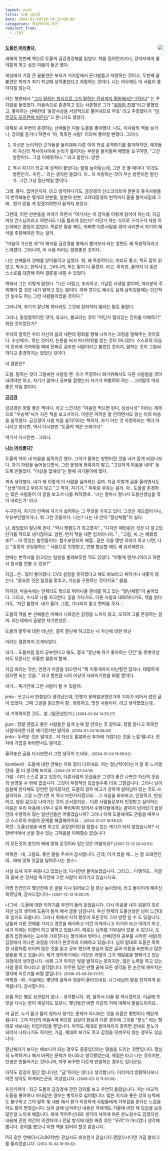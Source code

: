 ```yaml
---
layout: post
title: 도올 금강경
date: 2004-01-04T10:54:31+00:00
categories: 북컬렉터의-최근
redirect_from:
  - /293
---
```


<a href="http://www.aladdin.co.kr/catalog/book.asp?ISBN=898264007X" target="bb"><img src="http://www.aladdin.co.kr/Cover/898264007X_1.gif" align="right" >

</a><u><b>도올은 머리좋다.</b></u>

새해의 첫번째 책으로 도올의 금강경강해를 읽었다. 책을 집어던지거나, 강아지에게 물어뜯게 하고 싶은 마음이 들곤 했다.

세상에서 가장 큰 꼴불견은 부자가 거지앞에서 돈다발들고 자랑하는 것이고, 두번째 꼴불견은 학자가 자기 학교때 성적좋았다고 자랑하는 것이다. 나는 아무래도 이 사람이 좋아지질 않는다.

아는 형한테서 "<u>그가 말하는 방식으로 그가 말하는 진리까지 폄하해서는 안된다</u>" 는 꾸지람을 들었었다. 마음속으로 존경하고 있는 사촌형은 그가 "<u>굉장한 천재</u>"라고 말했었고, 좋아하는 선배한테 '동양사상을 서양적으로 풀어내므로 무효' 라고 주장했다가 "<u>아무것도 모르면써 떠든다</u>"고 혼나기도 했었다.

대체로 내 주변의 존경하는 선배들은 다들 도올을 좋아했다. 나도, 이사람의 책을 보거나, 강의를 듣거나 하면서 '아, 똑똑한 사람!' 이라며 좋아질 뻔했다. 그러나.

<ol>

<li>자신은 논리적인 근거들을 들이대며 다른 이의 학설 공격하기를 즐겨하지만, 제자들이 자신의 책사이사이에 논리가 틀어지는 부분을 들이밀며 해명을 요구하면, "그건 방편이다.. 그걸 이해못하나.." 라고 말한다. 방편..

</li>

<li>

역시 자기가 학교 때 성적이 좋았다는 말을 늘어놓는데, 그런 것 볼 때마다 '이것도 방편인가.. 미친...' 라는 생각만 들었다. 아.. 지 자랑하는 것이 무슨 방편이란 말인가. 그건 그냥 잘난체일 뿐이다.

</li>

</ol>

그래. 좋다. 집어던지자. 라고 생각하다가도, 금강경의 산스크리트어 원본과 중국사람들이 번역해놓은 몇개의 판본들, 일본의 판본, 고려대장경의 번역까지 줄줄 풀어내길래 그래.. 뭔가 얻을 게 있겠지하면서 끝까지 보았다.

그런데, 이런 판본들을 이야기 하면서 "여기서는 이 글자를 이렇게 읽어야 하는데, 지금까지 큰스님이라고 하면서도 다들 틀리게 읽는다" 라던가 하는 식으로 구석구석 자랑 하는데에는 끊임이 없었다. 똑같은 말을 해도, 어쩌면 다른사람을 깎아 내리면서 자기의 해석을 주장해야만 하는 걸까.

"마음이 가난한 자"의 해석을 금강경을 통해서 풀어보자 라는 장면도 꽤 독창적이라고 느껴졌다. 그러니까, 이 사람 머리는 엄청좋은 것이다.

나는 선배들의 견해를 받아들이고 싶었다. 뭐, 꽤 독창적이고, 머리도 좋고, 책도 많이 읽었고, 박사고, 한의사고, 그러니까, 하는 말이 다 옳겠지. 라고. 하지만, 끝까지 다 읽은 스스로를 대견해 하며 결론을 내릴 수 있었다.

책에서 그는 이렇게 말한다. "나는 더럽고, 초라하고, 가냘픈 서생일 뿐이며, 여러분이 주목해야 할 것은 내가 말하고 있는 썰이다. 아마 붓다도 예수도 실제 살아있을때는 인간적인 실수도 하는 그런 사람들이었을 것이다."

그러니까, 자기가 잘난체 하더라도 그것에 집착하지 말라는 말로 들렸다.

그러나, 동양철학이란 것이, 유교나, 불교라는 것이 "어딘가 멀리있는 진리를 이해하기" 위한 것이었던가?

우리의 철학은 우리 자신의 삶과 내면의 평화를 향해 나아가는 과정을 말해주는 것이었다. 수신제가.. 하는 것이지, 논문을 써서 박사학위를 받는 것이 아니었다. 스스로의 모습이 진리에 가까와질 때에 진짜로 공부한 사람이라고 불렀던 것이지, 말하는 것이 그럴싸하다고 존경하지는 않았던 것이다.

내 결론은?

도올. 말하는 것이 그럴싸한 사람일 뿐. 자기 주장하나 펴기위해서도 다른 사람들을 깎아내려야만 하고, 자기가 얼마나 공부를 잘했는지 자기가 떠벌려야 하는 .. 그야말로 머리좋은 자일 뿐이다.

<u><b>금강경</b></u>

금강경은 정말 좋은 책이다, 라고 느낀것은 "마음만 먹으면 된다, 심상사성" 이라는 제목으로 "우승택"씨가 지은 책을 보고서이다. 이분은 어려운 말 안하면서도 읽는 이의 마음을 움직였다. 금강경이 사람 마음 움직이라는 책이지, 자기 아는 것 자랑하라는 책이 아니라고 한다면, 역시 다시한번 "도올의 책은 쓰레기다".

여기서 다시한번.. 그러나.

<u><b>나는 머리좋다?</b></u>

도올의 책이 내 마음을 움직이긴 했다. 그이가 말하는 방편이란 것을 내가 잡게 되었나보다. 자기 자랑을 늘어놓으면서, 그런 문장에 현혹되지 말고, "고요하게 마음을 내어" 놓도록 만들었다. "아상을 없애라"는 말에 귀기울이에 했다.

계속 생각했다. 내가 왜 이렇게 이 사람을 싫어하는 걸까. 지금 이렇게 글을 올리면서도 "선생"이라고 부르지 않고 "그 작자, 자기가.." 따위로 부르는 걸까. 아.. 도올을 존경하는 많은 사람들이 이 글을 보고서 나를 욕하겠네.. '너는 얼마나 잘나서 도올선생님을 깎아 내리는가' 라고.

누구든지, 자기의 안쪽에 자기가 싫어하는 그 무엇을 가지고 있다. 그것은 게으름이거나, 우유부단함이거나. 뭐 그런 것들이다. 나는? 나는 내 안의 "잘난체함"이 싫다.

난, 끊임없이 잘난체 한다. "역시 펫쫄드가 최고였지" , "디자인 패턴같은 것은 다 알고있던거를 책으로 낸거잖아요. 암튼, 먼저 책을 내면 임자라니까.." , "그럼, 씨..는 해봤겠죠?"... 아 멋있는 발언들이다. 함수포인터의 배열.. 같은 것을 몇번 이야기 하고 나면, 나는 "굉장히 코딩잘하는 " 사람으로 인정받고, 연봉 협상할 때도 꽤 유리해진다.

한때는 번역서를 읽고있는 팀원을 벌레보듯한 적도 있었다. "어떻게 엔지니어라고 하면서 원서를 안볼 수 있죠?"

지금.. 은.. 많이 좋아졌다. CVS 설정을 못하겠다고 해도 바보라고 욕하거나 내쫓지 않는다. "중요한 것은 일정을 맞추고, 기능을 구현하는 것이지요." 클클.

하지만, 마음속에는 언제라도 밖으로 뛰어나올 준비를 하고 있는 "잘난체함"이 숨어있다. 그리고, 수시로 나를 자극한다. 길을 가다가도, 다른 사람과 대화하다가도, 책을 읽다가도, '저건 틀렸어. 네가 옳아. 그럼, 기다리지 말고 면박을 주자..'.

도올의 책을 본 선배들은 어째서 나와같은 감정을 느끼지 않고, 오히려 그를 존경하는 걸까. 라는데에서 출발한 자기반성은..

도올의 말투에 대한 비난은, 결국 잘난체 하고있는 나 자신에 대한 비난

이라는 결론까지 오게되었다.

내가... 도올처럼 많이 공부한다고 해도, 결국 "잘난체 하기 좋아하는 인간"을 못벗어날 지도 모른다는 우울한 결론과 함께.

지금 바라는 것은, 언젠가 이글을 읽으면서 "뭐 이렇게까지 비난할껀 없자나. 태평하게 읽으면 되는 것을.." 라고 할만큼 나의 아상이 사라지기만을 바랄 뿐이다.

내가... 죽기전에 그런 사람이 될 수 있을까.
<div id=comments>
<div class=comment>
<!--- cmt:614 --->
<!--- mail: --->
<!--- parent:0 --->
jinto : 
쓰고나서 한참있다 생각났는데, 언젠가 문화일보였던가의 기자가 되어서 썼던 글이 있었다. 그때 그글을 읽으면서 참 , 똑똑하고, 멋진 사람이다. 라고 생각했었는데..

내 기억력이란 것도.. 참. (일관성인가.)
 <small>(2004-01-04 14:35:27)</small>
</div>
<div class=comment>
<!--- cmt:615 --->
<!--- mail: --->
<!--- parent:0 --->
jjuni : 
정말 괜찮고 좋은 사람들은 쉽게 눈에 잘 안띄는 것 같아요.
정말 잘나고 똑똑한 사람이라면 다른 얘기겠지만 말이죠.
 <small>(2004-01-04 16:48:02)</small>
</div>
<div class=comment>
<!--- cmt:616 --->
<!--- mail: --->
<!--- parent:0 --->
jinto : 
두려운 것은 말이죠.. 저 자신도 말씀하신 후자에 가깝다는 것을 느낄 땝니다. 전자에 가깝길 바라면서도 말이죠..

올려놓은 글을 다시보면서 그런 생각이 드네요..
 <small>(2004-01-04 16:56:02)</small>
</div>
<div class=comment>
<!--- cmt:617 --->
<!--- mail: --->
<!--- parent:0 --->
bomber0 : 
도올에 대한 견해는 저와 많이 다르네요.
저는 잘난척이라는거 잘 못 느끼겠던데.
좀 더 생각해 보지요.
 <small>(2004-01-07 07:44:16)</small>
</div>
<div class=comment>
<!--- cmt:618 --->
<!--- mail: --->
<!--- parent:0 --->
가람 : 
이미 스스로 알고 있듯이, 다른사람의 모습들은 그것이 좋건 나쁘건 자신의 모습의 반영일 수 밖에 없습니다. 그것이 부정적인 모습일수록 더욱 그럴겁니다. 그러니 님이 씁쓸해 한다해도 당연한 일이겠지만, 도올의 경우 에고가 강하게 살아남아 있는 것도 사실이지요. 그걸 느낀다면 저 역시 마찬가지겠고요... 그 사실을 바라보고, 인정하고, 반성하고, 참된 삶으로 나아가는 것이 순서겠지요...
다른 사람들로부터 인정받고 싶어하는 마음은 우리 마음에 너무나 깊이 뿌리박혀 있어서 수행자들에게는 끝까지 남아있기 쉽상인데 수행하지 않는 일반인들은 어떻겠습니까? 그러니 이제 도올에게도 관용을 베푸시고 스스로의 마음의 문제를 해결해야지요...
 <small>(2004-01-07 16:58:52)</small>
</div>
<div class=comment>
<!--- cmt:619 --->
<!--- mail: --->
<!--- parent:0 --->
묵련 : 
도올선생을 비판 하고도 금강경이란걸 접할수 있는 계기가 되지 않았습니까?
시장바닥에서 선을 할수 있는 그마음을 이해할순 없습니다.

이 모든것이 본인의 때에 맞춰 온것이라 믿는것은 어떨지요?
 <small>(2007-12-12 20:42:53)</small>
</div>
<div class=comment>
<!--- cmt:620 --->
<!--- mail: --->
<!--- parent:0 --->
박제권 : 
네, 그럼요. 좋은 말씀 주셔서 감사합니다.  근데, 이거 썼을 때... 는 참 오래전인데.. 때에 맞춰 덧글을 달아주시는 센스~ 

사실 요새 자꾸 짜증나고 있었는데, 다시한번 돌아보겠습니다. 그리고... 다행히도.. 저글의 끝에 쓴 것처럼 죽기전에 그런 사람이 되어가고 있습니다요. 

어쩐 인연인지 몇년전에 쓴 글을 다시 읽어보고 참 못난 놈이었네, 라고 돌이키게 해주신 묵련님께, 감사드립니다~
 <small>(2007-12-13 15:00:01)</small>
</div>
<div class=comment>
<!--- cmt:621 --->
<!--- mail: --->
<!--- parent:0 --->
나그네 : 
도올에 대한 이야기를 우연히 들러 읽었읍니다.
다시 이글을 내가 읽을지 모르지만 님의 생각에 도움이 될까 해서 글을 남김니다.
우선 현재의 도올선생은 님이 느낀대로 일지도 모릅니다.
그러나 위에서 지적 했듯이 모든것이 그의 방편 일 수 도 있읍니다.
남들과 다른 견해를 가지고 경전을 해석하고 이건 이게아니고 이거야 라고
이야기 하고, 내가 이때는 이랬어 하고 말하고 있읍니다.
때로는 님처럼 거부감이 있을 수 있으나, 도올의 입장에서는 교수와 가르친다는 형식에서
벗어나, 선배(먼저 공부를 시작한 사람)의 입장에서 지나온 과정을 이야기 한것이라
이해하고 있읍니다.
님의 말대로 도올은 똑똑한 사람처럼 보이며 많은 것을 읽고 공부 했으며
현실의 많은 글과 이론을 비판하고 많은 말들을 하고 있읍니다.
제가 생각하기에는 이모든 과정이 그가 깨닳음을 향해가고 있는 과정이라 생각합니다.
비록 그가 아직은 빛을 발하지는 못하지만, 많은 노력을 하고 있는 사람 중의 하나라고 생각합니다.
아무튼 많은 만행 끝에 모든 생각을 한 순간에 깨우치는 경지에 이르기를 바랄 뿐입니다.
 <small>(2008-03-08 00:31:37)</small>
</div>
<div class=comment>
<!--- cmt:622 --->
<!--- mail: --->
<!--- parent:621 --->
박제권 : 
와.. 이글에는 몇년에 걸쳐서 댓글이 올라오네요. 나그네님의 말씀 진지하게 읽게됩니다. 감사합니다. 

요즘 저는 별로 상관없지 않나... 생각합니다. 뭐, 알아서 다들 잘 하시겠지요. 이글에 또 댓글 다시는 분이 계실지도 모르니, 몇년동안 바뀐 지금의 저에 대해서 말씀드리지요.. 

저 글은, 누가 옳고 옳지 않아서 생기는 문제가 아니라는 것을 요즘은 몇번이나 깨닫게 됩니다. 그저 자신의 마음속에 떠오른 심상이 현실과 다른 경우에 그것을 "분노" 라는 형태로 내보내는 타입이었을 뿐입니다. 아직도 제대로 알아차리지 못하면 곧바로 분노가 되어서 나타나기도 하지만, 가끔, 제대로 보기도 하고 감정을 덧씌우지 않는 경우도 있습니다. 

잘난체라기 보다는 해보니까 되는 경우도 종종있더라는 말씀을 드리는 것뿐입니다. 열심히 노력하거나 해서 바뀌는 문제가 아니라고 생각했었는데, 체질은 타고 나는 것이지만, 인생은 만들어가는 것이니까, 자꾸 바꾸면 다르게 반응하는 경우도 있더군요.

아직도 갈길이 멀긴 합니다만, "급"하지는 않다고 생각합니다. 이리저리 방황하다보니 이런 생각도 하게되는군요. 이상입니다.
 <small>(2008-03-12 11:30:30)</small>
</div>
<div class=comment>
<!--- cmt:623 --->
<!--- mail: --->
<!--- parent:0 --->
프린키피아 : 
최근 도올의 금강경에 관한 강의를 보고 우연히 들렸습니다.
저는 비교적 도올을 좋아하나 아내같은 경우는 병적으로 싫어합니다.
많은 지식과 좋은 강의 능력에도 불구하고 그의 말투 및 내용 에서 뭔가 미묘하게 사람들에게 거부감을 준다는 느낌을 저도 많이 받았습니다.
님이 글에 남겨주신 내용은 저에게도 거울에 비친 제 모습을 보듯 많은걸 느끼게 해줍니다. 위에 적어주신대로 생각의 차이에 따른 분노일수도 있겠지만, 내용에 관한 약간의 의견차이나 전달 방식에 대한 짜증 섞인 "우려"가 아니었나 생각해 봅니다.
강의를 봤으니 이젠 책을 읽어야 할것 같습니다.

PS) 같은 연배이시고(90학번) 관심사도 비슷한거 같습니다.괜찮으시다면 가끔  블러그를 들리겠습니다.
 <small>(2012-10-04 19:39:22)</small>
</div>
</div>
